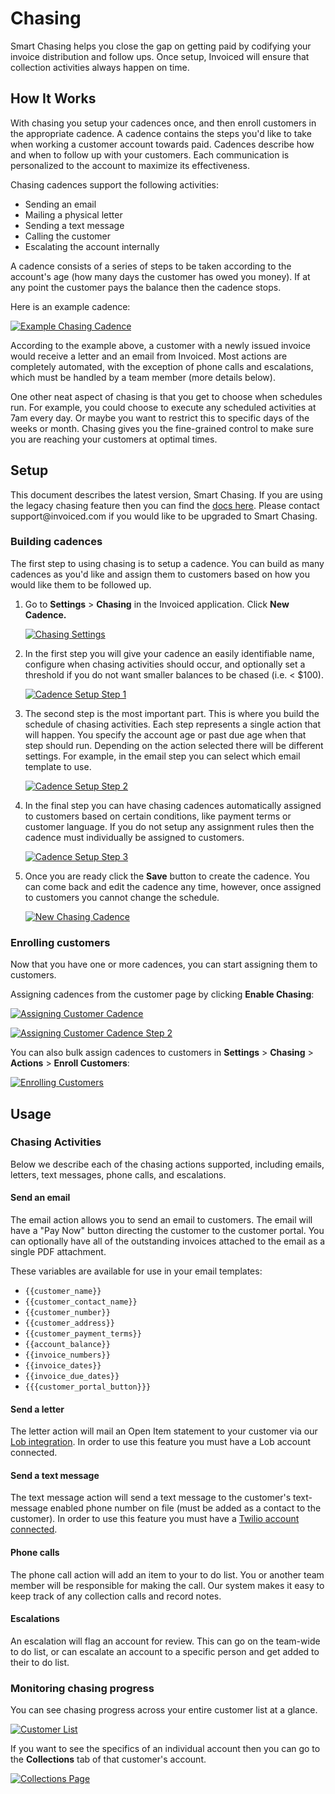 # Chasing

Smart Chasing helps you close the gap on getting paid by codifying your invoice distribution and follow ups. Once setup, Invoiced will ensure that collection activities always happen on time.

## How It Works

With chasing you setup your cadences once, and then enroll customers in the appropriate cadence. A cadence contains the steps you'd like to take when working a customer account towards paid. Cadences describe how and when to follow up with your customers. Each communication is personalized to the account to maximize its effectiveness.

Chasing cadences support the following activities:
- Sending an email
- Mailing a physical letter
- Sending a text message
- Calling the customer
- Escalating the account internally

A cadence consists of a series of steps to be taken according to the account's age (how many days the customer has owed you money). If at any point the customer pays the balance then the cadence stops.

Here is an example cadence:

[![Example Chasing Cadence](../img/chasing-cadence-example.png)](../img/chasing-cadence-example.png)

According to the example above, a customer with a newly issued invoice would receive a letter and an email from Invoiced. Most actions are completely automated, with the exception of phone calls and escalations, which must be handled by a team member (more details below). 

One other neat aspect of chasing is that you get to choose when schedules run. For example, you could choose to execute any scheduled activities at 7am every day. Or maybe you want to restrict this to specific days of the weeks or month. Chasing gives you the fine-grained control to make sure you are reaching your customers at optimal times.

## Setup

<p class="alert alert-info">This document describes the latest version, Smart Chasing. If you are using the legacy chasing feature then you can find the <a href="/docs/guides/chasing-legacy">docs here</a>. Please contact support@invoiced.com if you would like to be upgraded to Smart Chasing.</p>

### Building cadences

The first step to using chasing is to setup a cadence. You can build as many cadences as you'd like and assign them to customers based on how you would like them to be followed up.

1. Go to **Settings** > **Chasing** in the Invoiced application. Click **New Cadence.**

   [![Chasing Settings](../img/chasing-cadence-settings.png)](../img/chasing-cadence-settings.png)

2. In the first step you will give your cadence an easily identifiable name, configure when chasing activities should occur, and optionally set a threshold if you do not want smaller balances to be chased (i.e. < $100).

   [![Cadence Setup Step 1](../img/chasing-cadence-step-1.png)](../img/chasing-cadence-step-1.png)

3. The second step is the most important part. This is where you build the schedule of chasing activities. Each step represents a single action that will happen. You specify the account age or past due age when that step should run. Depending on the action selected there will be different settings. For example, in the email step you can select which email template to use.

   [![Cadence Setup Step 2](../img/chasing-cadence-step-2.png)](../img/chasing-cadence-step-2.png)

4. In the final step you can have chasing cadences automatically assigned to customers based on certain conditions, like payment terms or customer language. If you do not setup any assignment rules then the cadence must individually be assigned to customers.

   [![Cadence Setup Step 3](../img/chasing-cadence-step-3.png)](../img/chasing-cadence-step-3.png)

5. Once you are ready click the **Save** button to create the cadence. You can come back and edit the cadence any time, however, once assigned to customers you cannot change the schedule.

   [![New Chasing Cadence](../img/chasing-cadence-saved.png)](../img/chasing-cadence-saved.png)

### Enrolling customers

Now that you have one or more cadences, you can start assigning them to customers.

Assigning cadences from the customer page by clicking **Enable Chasing**:

[![Assigning Customer Cadence](../img/chasing-not-enabled.png)](../img/chasing-not-enabled.png)

[![Assigning Customer Cadence Step 2](../img/chasing-assign-cadence.png)](../img/chasing-assign-cadence.png)

You can also bulk assign cadences to customers in **Settings** > **Chasing** > **Actions** > **Enroll Customers**:

[![Enrolling Customers](../img/chasing-mass-assignment.png)](../img/chasing-mass-assignment.png)

## Usage

### Chasing Activities

Below we describe each of the chasing actions supported, including emails, letters, text messages, phone calls, and escalations.

#### Send an email

The email action allows you to send an email to customers. The email will have a "Pay Now" button directing the customer to the customer portal. You can optionally have all of the outstanding invoices attached to the email as a single PDF attachment.

These variables are available for use in your email templates:
- `{{customer_name}}`
- `{{customer_contact_name}}`
- `{{customer_number}}`
- `{{customer_address}}`
- `{{customer_payment_terms}}`
- `{{account_balance}}`
- `{{invoice_numbers}}`
- `{{invoice_dates}}`
- `{{invoice_due_dates}}`
- `{{{customer_portal_button}}}`

#### Send a letter

The letter action will mail an Open Item statement to your customer via our [Lob integration](/docs/integrations/lob). In order to use this feature you must have a Lob account connected.

#### Send a text message

The text message action will send a text message to the customer's text-message enabled phone number on file (must be added as a contact to the customer). In order to use this feature you must have a [Twilio account connected](/docs/integrations/twilio).

#### Phone calls

The phone call action will add an item to your to do list. You or another team member will be responsible for making the call. Our system makes it easy to keep track of any collection calls and record notes.

#### Escalations

An escalation will flag an account for review. This can go on the team-wide to do list, or can escalate an account to a specific person and get added to their to do list.

### Monitoring chasing progress

You can see chasing progress across your entire customer list at a glance.

[![Customer List](../img/chasing-customer-list.png)](../img/chasing-customer-list.png)

If you want to see the specifics of an individual account then you can go to the **Collections** tab of that customer's account.

[![Collections Page](../img/customer-collection-history.png)](../img/customer-collection-history.png)